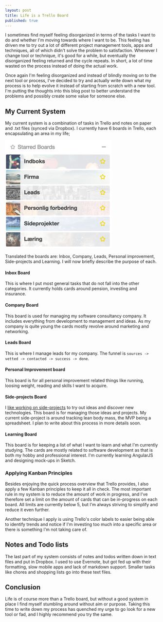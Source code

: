 ```yaml
---
layout: post
title: Life is a Trello Board
published: true
---
```


I sometimes find myself feeling disorganized in terms of the tasks I
want to do and whether I'm moving towards where I want to be. This feeling has
driven me to try out a lot of different project management tools, apps and
techniques, all of which didn't solve the problem to satisfaction. Whenever I
change tool or technique, it's good for a while, but eventually the disorganized
feeling returned and the cycle repeats. In short, a lot of time wasted on the
process instead of doing the actual work.

Once again I'm feeling disorganized and instead of blindly moving on to the next
tool or process, I've decided to try and actually write down what my process is
to help evolve it instead of starting from scratch with a new tool.  I'm
putting the thoughts into this blog post to better understand the problems and
possibly create some value for someone else.

## My Current System

My current system is a combination of tasks in Trello and notes on paper and
.txt files (synced via Dropbox). I currently have 6 boards in Trello, each
encapsulating an area in my life;

![Trello board](/blog/img/trello.png)

Translated the boards are: Inbox, Company, Leads, Personal improvement,
Side-projects and Learning. I will now briefly describe the purpose of each.

#### Inbox Board

This is where I put most general tasks that do not fall into the other
categories. It currently holds cards around pension, investing and insurance.

#### Company Board

This board is used for managing my software consultancy company. It includes
everything from development to management and ideas. As my company is quite
young the cards mostly revolve around marketing and networking.

#### Leads Board

This is where I manage leads for my company. The funnel is
`sources -> vetted -> contacted -> success -> done`.

#### Personal Improvement board

This board is for all personal improvement related things like running, loosing
weight, reading and skills I want to acquire.

#### Side-projects Board

I [like working on side-projects](/projects/) to try out ideas and discover new
technologies. This board is for managing those ideas and projects. My current
side-project is around tracking lean body mass, the MVP being a spreadsheet. I
plan to write about this process in more details soon.

#### Learning Board

This board is for keeping a list of what I want to learn and what I'm currently
studying. The cards are mostly related to software development as that is both
my hobby and professional interest. I'm currently learning AngularJS and
designing mock-ups in Sketch.

### Applying Kanban Principles

Besides enjoying the quick process overview that Trello provides, I also apply a
few Kanban principles to keep it all in check. The most important rule in my
system is to reduce the amount of work in progress, and I've therefore set a
limit on the amount of cards that can be in-progress on each board. All limits
are currently below 5, but I'm always striving to simplify and reduce it even
further.

Another technique I apply is using Trello's color labels to easier being able to
identify trends and notice if I'm investing too much into a specific area or
there is something I'm not taking care of.

## Notes and Todo lists

The last part of my system consists of notes and todos written down in text
files and put in Dropbox. I used to use Evernote, but got fed up with their
formatting, slow mobile apps and lack of markdown support. Smaller tasks like
chores and shopping lists go into these text files.

## Conclusion

Life is of course more than a Trello board, but without a good system in place I
find myself stumbling around without aim or purpose. Taking this time to write
down my process has quenched my urge to go look for a new tool or fad, and I
highly recommend you try the same.
